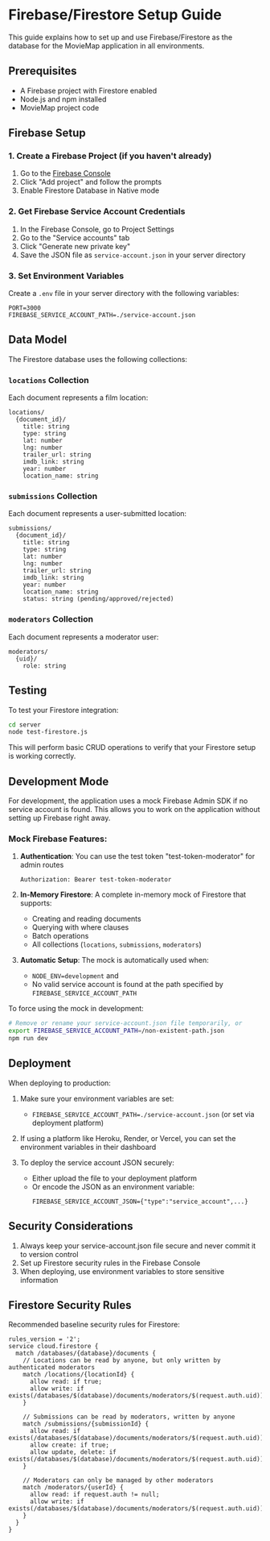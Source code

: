 # Firebase/Firestore Setup Guide

This guide explains how to set up and use Firebase/Firestore as the database for the MovieMap application in all environments.

## Prerequisites

- A Firebase project with Firestore enabled
- Node.js and npm installed
- MovieMap project code

## Firebase Setup

### 1. Create a Firebase Project (if you haven't already)

1. Go to the [Firebase Console](https://console.firebase.google.com/)
2. Click "Add project" and follow the prompts
3. Enable Firestore Database in Native mode

### 2. Get Firebase Service Account Credentials

1. In the Firebase Console, go to Project Settings
2. Go to the "Service accounts" tab
3. Click "Generate new private key"
4. Save the JSON file as `service-account.json` in your server directory

### 3. Set Environment Variables

Create a `.env` file in your server directory with the following variables:

```
PORT=3000
FIREBASE_SERVICE_ACCOUNT_PATH=./service-account.json
```

## Data Model

The Firestore database uses the following collections:

### `locations` Collection

Each document represents a film location:

```
locations/
  {document_id}/
    title: string
    type: string
    lat: number
    lng: number
    trailer_url: string
    imdb_link: string
    year: number
    location_name: string
```

### `submissions` Collection

Each document represents a user-submitted location:

```
submissions/
  {document_id}/
    title: string
    type: string
    lat: number
    lng: number
    trailer_url: string
    imdb_link: string
    year: number
    location_name: string
    status: string (pending/approved/rejected)
```

### `moderators` Collection

Each document represents a moderator user:

```
moderators/
  {uid}/
    role: string
```

## Testing

To test your Firestore integration:

```bash
cd server
node test-firestore.js
```

This will perform basic CRUD operations to verify that your Firestore setup is working correctly.

## Development Mode

For development, the application uses a mock Firebase Admin SDK if no service account is found. This allows you to work on the application without setting up Firebase right away.

### Mock Firebase Features:

1. **Authentication**: You can use the test token "test-token-moderator" for admin routes
   ```
   Authorization: Bearer test-token-moderator
   ```

2. **In-Memory Firestore**: A complete in-memory mock of Firestore that supports:
   - Creating and reading documents
   - Querying with where clauses
   - Batch operations
   - All collections (`locations`, `submissions`, `moderators`)

3. **Automatic Setup**: The mock is automatically used when:
   - `NODE_ENV=development` and
   - No valid service account is found at the path specified by `FIREBASE_SERVICE_ACCOUNT_PATH`

To force using the mock in development:
```bash
# Remove or rename your service-account.json file temporarily, or
export FIREBASE_SERVICE_ACCOUNT_PATH=/non-existent-path.json
npm run dev
```

## Deployment

When deploying to production:

1. Make sure your environment variables are set:
   - `FIREBASE_SERVICE_ACCOUNT_PATH=./service-account.json` (or set via deployment platform)

2. If using a platform like Heroku, Render, or Vercel, you can set the environment variables in their dashboard

3. To deploy the service account JSON securely:
   - Either upload the file to your deployment platform
   - Or encode the JSON as an environment variable:
     ```
     FIREBASE_SERVICE_ACCOUNT_JSON={"type":"service_account",...}
     ```

## Security Considerations

1. Always keep your service-account.json file secure and never commit it to version control
2. Set up Firestore security rules in the Firebase Console
3. When deploying, use environment variables to store sensitive information

## Firestore Security Rules

Recommended baseline security rules for Firestore:

```
rules_version = '2';
service cloud.firestore {
  match /databases/{database}/documents {
    // Locations can be read by anyone, but only written by authenticated moderators
    match /locations/{locationId} {
      allow read: if true;
      allow write: if exists(/databases/$(database)/documents/moderators/$(request.auth.uid));
    }
    
    // Submissions can be read by moderators, written by anyone
    match /submissions/{submissionId} {
      allow read: if exists(/databases/$(database)/documents/moderators/$(request.auth.uid));
      allow create: if true;
      allow update, delete: if exists(/databases/$(database)/documents/moderators/$(request.auth.uid));
    }
    
    // Moderators can only be managed by other moderators
    match /moderators/{userId} {
      allow read: if request.auth != null;
      allow write: if exists(/databases/$(database)/documents/moderators/$(request.auth.uid));
    }
  }
}